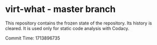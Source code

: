 # virt-what - master branch

This repository contains the frozen state of the repository.
Its history is cleared. It is used only for static code
analysis with Codacy.

Commit Time: 1713896735
